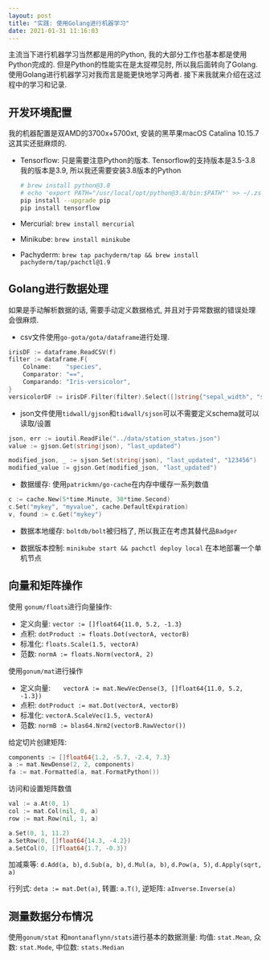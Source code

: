 ```yaml
---
layout: post
title: "实践: 使用Golang进行机器学习"
date: 2021-01-31 11:16:03
---
```


主流当下进行机器学习当然都是用的Python, 我的大部分工作也基本都是使用Python完成的. 但是Python的性能实在是太捉襟见肘, 所以我后面转向了Golang. 使用Golang进行机器学习对我而言是能更快地学习两者. 接下来我就来介绍在这过程中的学习和记录.

## 开发环境配置

我的机器配置是双AMD的3700x+5700xt, 安装的黑苹果macOS Catalina 10.15.7这其实还挺麻烦的. 

* Tensorflow: 只是需要注意Python的版本. Tensorflow的支持版本是3.5-3.8我的版本是3.9, 所以我还需要安装3.8版本的Python

  ```bash
  # brew install python@3.8
  # echo 'export PATH="/usr/local/opt/python@3.8/bin:$PATH"' >> ~/.zshrc
  pip install --upgrade pip
  pip install tensorflow
  ```

* Mercurial: `brew install mercurial`

* Minikube: `brew install minikube`

* Pachyderm: `brew tap pachyderm/tap && brew install pachyderm/tap/pachctl@1.9`

## Golang进行数据处理

如果是手动解析数据的话, 需要手动定义数据格式, 并且对于异常数据的错误处理会很麻烦. 

* csv文件使用`go-gota/gota/dataframe`进行处理. 

``` go
irisDF := dataframe.ReadCSV(f)
filter := dataframe.F{
	Colname:    "species",
	Comparator: "==",
	Comparando: "Iris-versicolor",
}
versicolorDF := irisDF.Filter(filter).Select([]string{"sepal_width", "species"}).Subset([]int{0, 1, 2})
```

* json文件使用`tidwall/gjson`和`tidwall/sjson`可以不需要定义schema就可以读取/设置

``` go
json, err := ioutil.ReadFile("../data/station_status.json")
value := gjson.Get(string(json), "last_updated")

modified_json, _ := sjson.Set(string(json), "last_updated", "123456")
modified_value := gjson.Get(modified_json, "last_updated")
```

* 数据缓存: 使用`patrickmn/go-cache`在内存中缓存一系列数值

``` go
c := cache.New(5*time.Minute, 30*time.Second)
c.Set("mykey", "myvalue", cache.DefaultExpiration)
v, found := c.Get("mykey")
```

* 数据本地缓存: `boltdb/bolt`被归档了, 所以我正在考虑其替代品`Badger`

* 数据版本控制: `minikube start && pachctl deploy local` 在本地部署一个单机节点

## 向量和矩阵操作

使用 `gonum/floats`进行向量操作: 

* 定义向量: `vector := []float64{11.0, 5.2, -1.3}`
* 点积: `dotProduct := floats.Dot(vectorA, vectorB)`
* 标准化: `floats.Scale(1.5, vectorA)`
* 范数: `normA := floats.Norm(vectorA, 2)`

使用`gonum/mat`进行操作

* 定义向量: `	vectorA := mat.NewVecDense(3, []float64{11.0, 5.2, -1.3})`
* 点积: `dotProduct := mat.Dot(vectorA, vectorB)`
* 标准化: `vectorA.ScaleVec(1.5, vectorA)`
* 范数: `normB := blas64.Nrm2(vectorB.RawVector())`

给定切片创建矩阵: 

``` go
components := []float64{1.2, -5.7, -2.4, 7.3}
a := mat.NewDense(2, 2, components)
fa := mat.Formatted(a, mat.FormatPython())
```

访问和设置矩阵数值

``` go
val := a.At(0, 1)
col := mat.Col(nil, 0, a)
row := mat.Row(nil, 1, a)

a.Set(0, 1, 11.2)
a.SetRow(0, []float64{14.3, -4.2})
a.SetCol(0, []float64{1.7, -0.3})
```

加减乘等: `d.Add(a, b)`, `d.Sub(a, b)`, `d.Mul(a, b)`, `d.Pow(a, 5)`, `d.Apply(sqrt, a)`

行列式: `deta := mat.Det(a)`, 转置: `a.T()`, 逆矩阵: `aInverse.Inverse(a)`

## 测量数据分布情况

使用`gonum/stat` 和`montanaflynn/stats`进行基本的数据测量: 均值: `stat.Mean`, 众数: `stat.Mode`,  中位数: `stats.Median`



